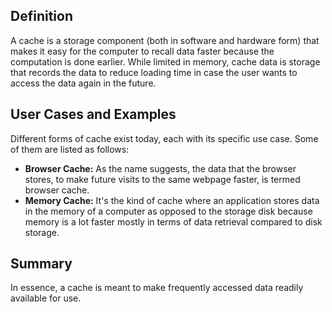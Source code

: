 ## Definition

A cache is a storage component (both in software and hardware form) that makes it easy for the computer to recall data faster because the computation is done earlier. While limited in memory, cache data is storage that records the data to reduce loading time in case the user wants to access the data again in the future. 

## User Cases and Examples

Different forms of cache exist today, each with its specific use case. Some of them are listed as follows:

- **Browser Cache:** As the name suggests, the data that the browser stores, to make future visits to the same webpage faster, is termed browser cache.
- **Memory Cache:** It's the kind of cache where an application stores data in the memory of a computer as opposed to the storage disk because memory is a lot faster mostly in terms of data retrieval compared to disk storage.

## Summary

In essence, a cache is meant to make frequently accessed data readily available for use.
